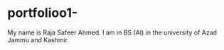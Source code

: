 # portfolioo1-
My name is Raja Safeer Ahmed.
I am in BS (AI) in the university of Azad Jammu and Kashmir.
